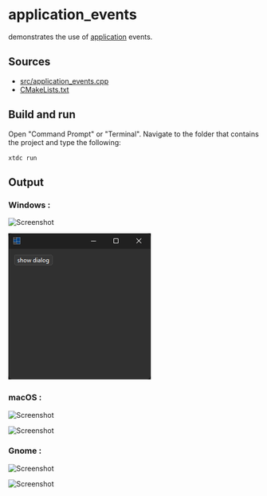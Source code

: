 # application_events

demonstrates the use of [application](https://gammasoft71.github.io/xtd/reference_guides/latest/classxtd_1_1forms_1_1application.html) events.

## Sources

* [src/application_events.cpp](src/application_events.cpp)
* [CMakeLists.txt](CMakeLists.txt)

## Build and run

Open "Command Prompt" or "Terminal". Navigate to the folder that contains the project and type the following:

```shell
xtdc run
```

## Output

### Windows :

![Screenshot](../../../../docs/pictures/examples/application_events_w.png)

![Screenshot](../../../../docs/pictures/examples/application_events_wd.png)

### macOS :

![Screenshot](../../../../docs/pictures/examples/application_events_m.png)

![Screenshot](../../../../docs/pictures/examples/application_events_md.png)

### Gnome :

![Screenshot](../../../../docs/pictures/examples/application_events_g.png)

![Screenshot](../../../../docs/pictures/examples/application_events_gd.png)
